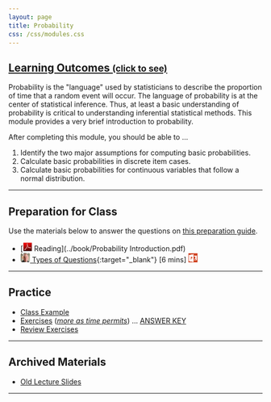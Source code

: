 ```yaml
---
layout: page
title: Probability
css: /css/modules.css
---
```


<div class="panel-group-ILOs">
  <div class="panel panel-default">
    <div class="panel-heading">
      <h2 class="panel-title">
        <a data-toggle="collapse" href="#ILOs">Learning Outcomes <small>(click to see)</small></a>
      </h2>
    </div>
    <div id="ILOs" class="panel-collapse collapse">
      <div class="panel-body">
Probability is the "language" used by statisticians to describe the proportion of time that a random event will occur.  The language of probability is at the center of statistical inference.  Thus, at least a basic understanding of probability is critical to understanding inferential statistical methods.  This module provides a very brief introduction to probability.

<p>After completing this module, you should be able to ...</p>

<ol>
  <li>Identify the two major assumptions for computing basic probabilities.</li>
  <li>Calculate basic probabilities in discrete item cases.</li>
  <li>Calculate basic probabilities for continuous variables that follow a normal distribution.</li>
</ol>
      </div>
    </div>
  </div>
</div>

----

## Preparation for Class

Use the materials below to answer the questions on [this preparation guide](Probability_Prep).

* [![PDF](../img/pdf.png) Reading](../book/Probability Introduction.pdf)
* [![Vimeo](../img/dhovid.png) Types of Questions](https://vimeo.com/user45324800/smplngd-questions){:target="_blank"} [6 mins] [![PowerPoint](../img/ppt.png)](PPT/SamplingDist_PPT3.pptx)

----

## Practice

* [Class Example](CEx/Probability_CExmpl)
* [Exercises](CE/Probability_CE1) ([*more as time permits*](CE/Probability_CE2)) ... [ANSWER KEY](CE/Probability_CE_Keys)
* [Review Exercises](RE/Probability_RevEx)

----

## Archived Materials

* [Old Lecture Slides](PPT/Probability_PPT_old.pptx)

----
